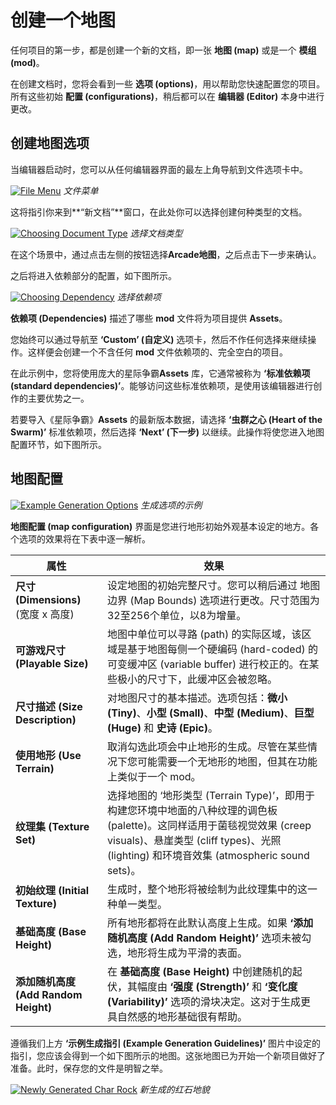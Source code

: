 # 创建一个地图

任何项目的第一步，都是创建一个新的文档，即一张 **地图 (map)** 或是一个 **模组 (mod)**。

在创建文档时，您将会看到一些 **选项 (options)**，用以帮助您快速配置您的项目。所有这些初始 **配置 (configurations)**，稍后都可以在 **编辑器 (Editor)** 本身中进行更改。

## 创建地图选项

当编辑器启动时，您可以从任何编辑器界面的最左上角导航到文件选项卡中。

[![File Menu](./resources/005_Creating_a_Map01.png)](./resources/005_Creating_a_Map01.png)
*文件菜单*

这将指引你来到**“新文档”**窗口，在此处你可以选择创建何种类型的文档。

[![Choosing Document Type](./resources/005_Creating_a_Map02.png)](./resources/005_Creating_a_Map02.png)
*选择文档类型*

在这个场景中，通过点击左侧的按钮选择**Arcade地图**，之后点击下一步来确认。

之后将进入依赖部分的配置，如下图所示。

[![Choosing Dependency](./resources/005_Creating_a_Map03.png)](./resources/005_Creating_a_Map03.png)
*选择依赖项*

**依赖项 (Dependencies)** 描述了哪些 **mod** 文件将为项目提供 **Assets**。

您始终可以通过导航至 **‘Custom’ (自定义)** 选项卡，然后不作任何选择来继续操作。这样便会创建一个不含任何 **mod** 文件依赖项的、完全空白的项目。

在此示例中，您将使用庞大的星际争霸**Assets** 库，它通常被称为 **‘标准依赖项 (standard dependencies)’**。能够访问这些标准依赖项，是使用该编辑器进行创作的主要优势之一。

若要导入《星际争霸》**Assets** 的最新版本数据，请选择 **‘虫群之心 (Heart of the Swarm)’** 标准依赖项，然后选择 **‘Next’ (下一步)** 以继续。此操作将使您进入地图配置环节，如下图所示。

## 地图配置

[![Example Generation Options](./resources/005_Creating_a_Map04.png)](./resources/005_Creating_a_Map04.png)
*生成选项的示例*

**地图配置 (map configuration)** 界面是您进行地形初始外观基本设定的地方。各个选项的效果将在下表中逐一解析。

| 属性                                 | 效果                                                         |
| ------------------------------------ | ------------------------------------------------------------ |
| **尺寸 (Dimensions)** (宽度 x 高度)  | 设定地图的初始完整尺寸。您可以稍后通过 地图边界 (Map Bounds) 选项进行更改。尺寸范围为32至256个单位，以8为增量。 |
| **可游戏尺寸 (Playable Size)**       | 地图中单位可以寻路 (path) 的实际区域，该区域是基于地图每侧一个硬编码 (hard-coded) 的可变缓冲区 (variable buffer) 进行校正的。在某些极小的尺寸下，此缓冲区会被忽略。 |
| **尺寸描述 (Size Description)**      | 对地图尺寸的基本描述。选项包括：**微小 (Tiny)**、**小型 (Small)**、**中型 (Medium)**、**巨型 (Huge)** 和 **史诗 (Epic)**。 |
| **使用地形 (Use Terrain)**           | 取消勾选此项会中止地形的生成。尽管在某些情况下您可能需要一个无地形的地图，但其在功能上类似于一个 mod。 |
| **纹理集 (Texture Set)**             | 选择地图的 ‘地形类型 (Terrain Type)’，即用于构建您环境中地面的八种纹理的调色板 (palette)。这同样适用于菌毯视觉效果 (creep visuals)、悬崖类型 (cliff types)、光照 (lighting) 和环境音效集 (atmospheric sound sets)。 |
| **初始纹理 (Initial Texture)**       | 生成时，整个地形将被绘制为此纹理集中的这一种单一类型。       |
| **基础高度 (Base Height)**           | 所有地形都将在此默认高度上生成。如果 **‘添加随机高度 (Add Random Height)’** 选项未被勾选，地形将生成为平滑的表面。 |
| **添加随机高度 (Add Random Height)** | 在 **基础高度 (Base Height)** 中创建随机的起伏，其幅度由 **‘强度 (Strength)’** 和 **‘变化度 (Variability)’** 选项的滑块决定。这对于生成更具自然感的地形基础很有帮助。 |

遵循我们上方 **‘示例生成指引 (Example Generation Guidelines)’** 图片中设定的指引，您应该会得到一个如下图所示的地图。这张地图已为开始一个新项目做好了准备。此时，保存您的文件是明智之举。

[![Newly Generated Char Rock](./resources/005_Creating_a_Map05.png)](./resources/005_Creating_a_Map05.png)
*新生成的红石地貌*
